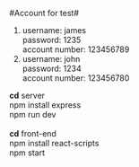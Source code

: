 #Account for test#
1. username: james<br>
   password: 1235<br>
   account number: 123456789<br>
2. username: john<br>
   password: 1234<br>
   account number: 123456780<br>


**cd** server<br>
npm install express<br>
npm run dev
<br>
<br>
**cd** front-end<br>
npm install react-scripts<br>
npm start
